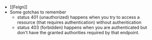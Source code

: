- [[Feign]]
- Some gotchas to remember
	- status 401 (unauthorized) happens when you try to access a resource (that requires authentication) without authentication
	- status 403 (forbidden) happens when you are authenticated but don't have the granted authorities required by that endpoint.